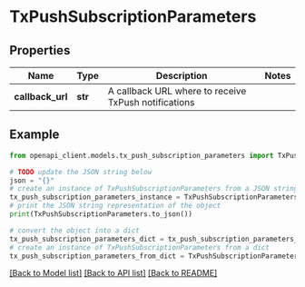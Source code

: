 # TxPushSubscriptionParameters


## Properties

Name | Type | Description | Notes
------------ | ------------- | ------------- | -------------
**callback_url** | **str** | A callback URL where to receive TxPush notifications | 

## Example

```python
from openapi_client.models.tx_push_subscription_parameters import TxPushSubscriptionParameters

# TODO update the JSON string below
json = "{}"
# create an instance of TxPushSubscriptionParameters from a JSON string
tx_push_subscription_parameters_instance = TxPushSubscriptionParameters.from_json(json)
# print the JSON string representation of the object
print(TxPushSubscriptionParameters.to_json())

# convert the object into a dict
tx_push_subscription_parameters_dict = tx_push_subscription_parameters_instance.to_dict()
# create an instance of TxPushSubscriptionParameters from a dict
tx_push_subscription_parameters_from_dict = TxPushSubscriptionParameters.from_dict(tx_push_subscription_parameters_dict)
```
[[Back to Model list]](../README.md#documentation-for-models) [[Back to API list]](../README.md#documentation-for-api-endpoints) [[Back to README]](../README.md)


